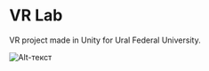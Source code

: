 # VR Lab
 VR project made in Unity for Ural Federal University.
 
![Alt-текст](https://github.com/NikitaMochalov/Media-for-Readme/blob/main/Gifs/chemistry-min.gif "Орк")
